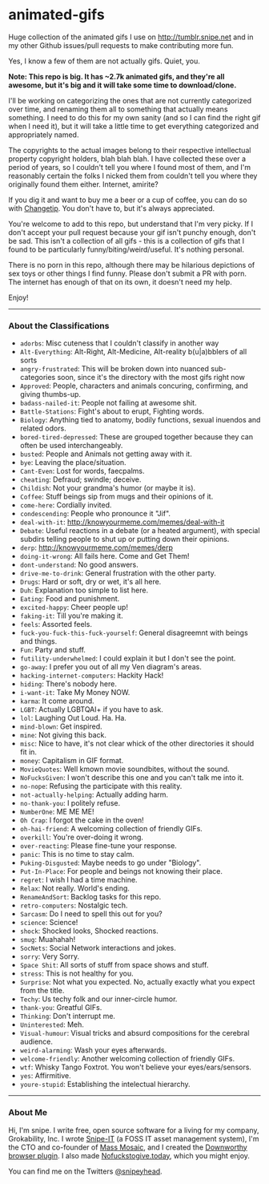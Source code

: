 # animated-gifs
Huge collection of the animated gifs I use on http://tumblr.snipe.net and in my other Github issues/pull requests to make contributing more fun.

Yes, I know a few of them are not actually gifs. Quiet, you.

**Note: This repo is big. It has ~2.7k animated gifs, and they're all awesome, but it's big and it will take some time to download/clone.**

I'll be working on categorizing the ones that are not currently categorized over time, and renaming them all to something that actually means something. I need to do this for my own sanity (and so I can find the right gif when I need it), but it will take a little time to get everything categorized and appropriately named.

The copyrights to the actual images belong to their respective intellectual property copyright holders, blah blah blah. I have collected these over a period of years, so I couldn't tell you where I found most of them, and I'm reasonably certain the folks I nicked them from couldn't tell you where they originally found them either. Internet, amirite?

If you dig it and want to buy me a beer or a cup of coffee, you can do so with [Changetip](https://www.changetip.com/tipme/snipe). You don't have to, but it's always appreciated.

You're welcome to add to this repo, but understand that I'm very picky. If I don't accept your pull request because your gif isn't punchy enough, don't be sad. This isn't a collection of all gifs - this is a collection of gifs that I found to be particularly funny/biting/weird/useful. It's nothing personal.

There is no porn in this repo, although there may be hilarious depictions of sex toys or other things I find funny. Please don't submit a PR with porn. The internet has enough of that on its own, it doesn't need my help. 

Enjoy!

-----

### About the Classifications

- `adorbs`: Misc cuteness that I couldn't classify in another way
- `Alt-Everything`: Alt-Right, Alt-Medicine, Alt-reality b(u|a)bblers of all sorts
- `angry-frustrated`: This will be broken down into nuanced sub-categories soon, since it's the directory with the most gifs right now
- `Approved`: People, characters and animals concuring, confirming, and giving thumbs-up.
- `badass-nailed-it`: People not failing at awesome shit.
- `Battle-Stations`: Fight's about to erupt, Fighting words.
- `Biology`: Anything tied to anatomy, bodily functions, sexual inuendos and related odors.
- `bored-tired-depressed`: These are grouped together because they can often be used interchangeably.
- `busted`: People and Animals not getting away with it.
- `bye`: Leaving the place/situation.
- `Cant-Even`: Lost for words, faecpalms.
- `cheating`: Defraud; swindle; deceive.
- `Childish`: Not your grandma's humor (or maybe it is).
- `Coffee`: Stuff beings sip from mugs and their opinions of it.
- `come-here`: Cordially invited.
- `condescending`: People who pronounce it "Jif".
- `deal-with-it`: http://knowyourmeme.com/memes/deal-with-it
- `Debate`: Useful reactions in a debate (or a heated argument), with special subdirs telling people to shut up or putting down their opinions.
- `derp`: http://knowyourmeme.com/memes/derp
- `doing-it-wrong`: All fails here. Come and Get Them!
- `dont-understand`: No good answers.
- `drive-me-to-drink`: General frustration with the other party.
- `Drugs`: Hard or soft, dry or wet, it's all here.
- `Duh`: Explanation too simple to list here.
- `Eating`: Food and punishment.
- `excited-happy`: Cheer people up!
- `faking-it`: Till you're making it.
- `feels`: Assorted feels.
- `fuck-you-fuck-this-fuck-yourself`: General disagreemnt with beings and things.
- `Fun`: Party and stuff.
- `futility-underwhelmed`: I could explain it but I don't see the point.
- `go-away`: I prefer you out of all my Ven diagram's areas.
- `hacking-internet-computers`: Hackity Hack!
- `hiding`: There's nobody here.
- `i-want-it`: Take My Money NOW.
- `karma`: It come around.
- `LGBT`: Actually LGBTQAI+ if you have to ask.
- `lol`: Laughing Out Loud. Ha. Ha.
- `mind-blown`: Get inspired.
- `mine`: Not giving this back.
- `misc`: Nice to have, it's not clear whick of the other directories it should fit in.
- `money`: Capitalism in GIF format.
- `MovieQuotes`: Well kmown movie soundbites, without the sound.
- `NoFucksGiven`: I won't describe this one and you can't talk me into it.
- `no-nope`: Refusing the participate with this reality.
- `not-actually-helping`: Actually adding harm.
- `no-thank-you`: I politely refuse.
- `NumberOne`: ME ME ME!
- `Oh Crap`: I forgot the cake in the oven!
- `oh-hai-friend`: A welcoming collection of friendly GIFs.
- `overkill`: You're over-doing it wrong.
- `over-reacting`: Please fine-tune your response.
- `panic`: This is no time to stay calm.
- `Puking-Disgusted`: Maybe needs to go under "Biology".
- `Put-In-Place`: For people and beings not knowing their place.
- `regret`: I wish I had a time machine.
- `Relax`: Not really. World's ending.
- `RenameAndSort`: Backlog tasks for this repo.
- `retro-computers`: Nostalgic tech.
- `Sarcasm`: Do I need to spell this out for you?
- `science`: Science!
- `shock`: Shocked looks, Shocked reactions.
- `smug`: Muahahah!
- `SocNets`: Social Network interactions and jokes.
- `sorry`: Very Sorry.
- `Space Shit`: All sorts of stuff from space shows and stuff.
- `stress`: This is not healthy for you.
- `Surprise`: Not what you expected. No, actually exactly what you expect from the title.
- `Techy`: Us techy folk and our inner-circle humor.
- `thank-you`: Greatful GIFs.
- `Thinking`: Don't interrupt me.
- `Uninterested`: Meh.
- `Visual-humour`: Visual tricks and absurd compositions for the cerebral audience.
- `weird-alarming`: Wash your eyes afterwards.
- `welcome-friendly`: Another welcoming collection of friendly GIFs.
- `wtf`: Whisky Tango Foxtrot. You won't believe your eyes/ears/sensors.
- `yes`: Affirmitive.
- `youre-stupid`: Establishing the intelectual hierarchy.

-----

### About Me

Hi, I'm snipe. I write free, open source software for a living for my company, Grokability, Inc. I wrote [Snipe-IT](https://snipeitapp.com) (a FOSS IT asset management system), I'm the CTO and co-founder of [Mass Mosaic](https://massmosaic.com), and I created the [Downworthy browser plugin](http://downworthy.snipe.net). I also made [Nofuckstogive.today](http://nofuckstogive.today), which you might enjoy.

You can find me on the Twitters [@snipeyhead](https://twitter.com/snipeyhead).
